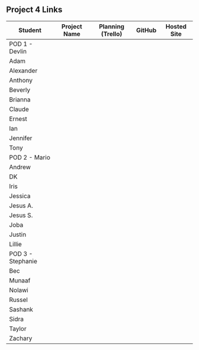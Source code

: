 ## Project 4 Links 

| Student | Project Name | Planning (Trello) | GitHub | Hosted Site |
|---|:---:|:---:|:---:|:---:|
| POD 1 - Devlin |  |  |  |  |
| Adam |  |  |  |  |
| Alexander |  |  |  |  |
| Anthony |  |  |  |  |
| Beverly |  |  |  |  |
| Brianna |  |  |  |  |
| Claude |  |  |  |  |
| Ernest |  |  |  |  |
| Ian |  |  |  |  |
| Jennifer |  |  |  |  |
| Tony |  |  |  |  |
| POD 2 - Mario |  |  |  |  |
| Andrew |  |  |  |  |
| DK |  |  |  |  |
| Iris |  |  |  |  |
| Jessica |  |  |  |  |
| Jesus A. |  |  |  |  |
| Jesus S. |  |  |  |  |
| Joba |  |  |  |  |
| Justin |  |  |  |  |
| Lillie |  |  |  |  |
| POD 3 - Stephanie |  |  |  |  |
| Bec |  |  |  |  |
| Munaaf |  |  |  |  |
| Nolawi |  |  |  |  |
| Russel |  |  |  |  |
| Sashank |  |  |  |  |
| Sidra |  |  |  |  |
| Taylor |  |  |  |  |
| Zachary |  |  |  |  |
